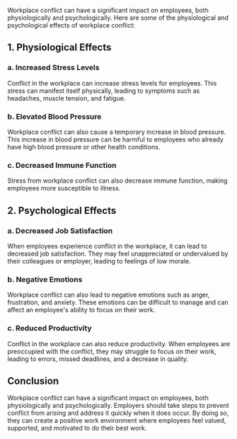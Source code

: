 

Workplace conflict can have a significant impact on employees, both physiologically and psychologically. Here are some of the physiological and psychological effects of workplace conflict:

## 1. Physiological Effects

### a. Increased Stress Levels

Conflict in the workplace can increase stress levels for employees. This stress can manifest itself physically, leading to symptoms such as headaches, muscle tension, and fatigue.

### b. Elevated Blood Pressure

Workplace conflict can also cause a temporary increase in blood pressure. This increase in blood pressure can be harmful to employees who already have high blood pressure or other health conditions.

### c. Decreased Immune Function

Stress from workplace conflict can also decrease immune function, making employees more susceptible to illness.

## 2. Psychological Effects

### a. Decreased Job Satisfaction

When employees experience conflict in the workplace, it can lead to decreased job satisfaction. They may feel unappreciated or undervalued by their colleagues or employer, leading to feelings of low morale.

### b. Negative Emotions

Workplace conflict can also lead to negative emotions such as anger, frustration, and anxiety. These emotions can be difficult to manage and can affect an employee's ability to focus on their work.

### c. Reduced Productivity

Conflict in the workplace can also reduce productivity. When employees are preoccupied with the conflict, they may struggle to focus on their work, leading to errors, missed deadlines, and a decrease in quality.

## Conclusion

Workplace conflict can have a significant impact on employees, both physiologically and psychologically. Employers should take steps to prevent conflict from arising and address it quickly when it does occur. By doing so, they can create a positive work environment where employees feel valued, supported, and motivated to do their best work.
